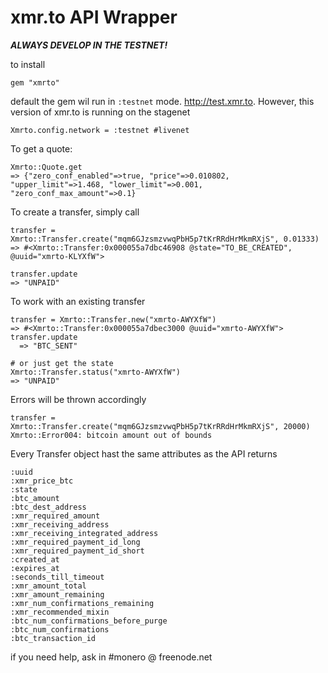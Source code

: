 
# xmr.to API Wrapper

***ALWAYS DEVELOP IN THE TESTNET!***

to install

    gem "xmrto"




default the gem wil run in `:testnet` mode. http://test.xmr.to. However, this version of xmr.to is running on the stagenet

    Xmrto.config.network = :testnet #livenet


To get a quote:

    Xmrto::Quote.get
    => {"zero_conf_enabled"=>true, "price"=>0.010802, "upper_limit"=>1.468, "lower_limit"=>0.001, "zero_conf_max_amount"=>0.1}


To create a transfer, simply call

    transfer = Xmrto::Transfer.create("mqm6GJzsmzvwqPbH5p7tKrRRdHrMkmRXjS", 0.01333)
    => #<Xmrto::Transfer:0x000055a7dbc46908 @state="TO_BE_CREATED", @uuid="xmrto-KLYXfW">

    transfer.update
    => "UNPAID"

To work with an existing transfer

    transfer = Xmrto::Transfer.new("xmrto-AWYXfW")
    => #<Xmrto::Transfer:0x000055a7dbec3000 @uuid="xmrto-AWYXfW">
    transfer.update
	  => "BTC_SENT"

    # or just get the state
    Xmrto::Transfer.status("xmrto-AWYXfW")
    => "UNPAID"




Errors will be thrown accordingly

    transfer = Xmrto::Transfer.create("mqm6GJzsmzvwqPbH5p7tKrRRdHrMkmRXjS", 20000)
    Xmrto::Error004: bitcoin amount out of bounds




Every Transfer object hast the same attributes as the API returns

    :uuid
    :xmr_price_btc
    :state
    :btc_amount
    :btc_dest_address
    :xmr_required_amount
    :xmr_receiving_address
    :xmr_receiving_integrated_address
    :xmr_required_payment_id_long
    :xmr_required_payment_id_short
    :created_at
    :expires_at
    :seconds_till_timeout
    :xmr_amount_total
    :xmr_amount_remaining
    :xmr_num_confirmations_remaining
    :xmr_recommended_mixin
    :btc_num_confirmations_before_purge
    :btc_num_confirmations
    :btc_transaction_id


if you need help, ask in #monero @ freenode.net
